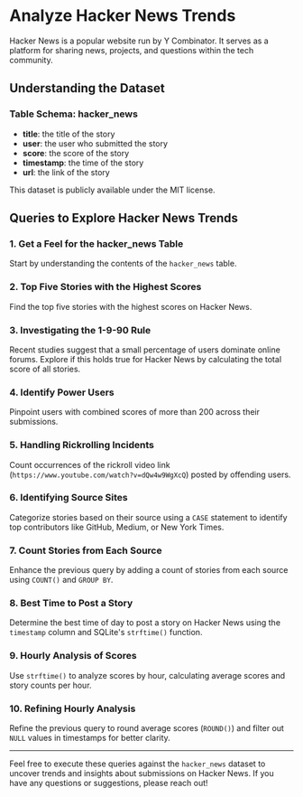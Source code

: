 # Analyze Hacker News Trends

Hacker News is a popular website run by Y Combinator. It serves as a platform for sharing news, projects, and questions within the tech community.

## Understanding the Dataset

### Table Schema: hacker_news

- **title**: the title of the story
- **user**: the user who submitted the story
- **score**: the score of the story
- **timestamp**: the time of the story
- **url**: the link of the story

This dataset is publicly available under the MIT license.

## Queries to Explore Hacker News Trends

### 1. Get a Feel for the hacker_news Table

Start by understanding the contents of the `hacker_news` table.

### 2. Top Five Stories with the Highest Scores

Find the top five stories with the highest scores on Hacker News.

### 3. Investigating the 1-9-90 Rule

Recent studies suggest that a small percentage of users dominate online forums. Explore if this holds true for Hacker News by calculating the total score of all stories.

### 4. Identify Power Users

Pinpoint users with combined scores of more than 200 across their submissions.

### 5. Handling Rickrolling Incidents

Count occurrences of the rickroll video link (`https://www.youtube.com/watch?v=dQw4w9WgXcQ`) posted by offending users.

### 6. Identifying Source Sites

Categorize stories based on their source using a `CASE` statement to identify top contributors like GitHub, Medium, or New York Times.

### 7. Count Stories from Each Source

Enhance the previous query by adding a count of stories from each source using `COUNT()` and `GROUP BY`.

### 8. Best Time to Post a Story

Determine the best time of day to post a story on Hacker News using the `timestamp` column and SQLite's `strftime()` function.

### 9. Hourly Analysis of Scores

Use `strftime()` to analyze scores by hour, calculating average scores and story counts per hour.

### 10. Refining Hourly Analysis

Refine the previous query to round average scores (`ROUND()`) and filter out `NULL` values in timestamps for better clarity.

---

Feel free to execute these queries against the `hacker_news` dataset to uncover trends and insights about submissions on Hacker News. If you have any questions or suggestions, please reach out!

